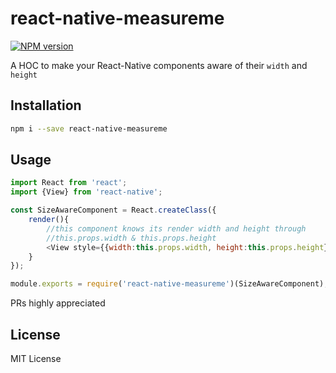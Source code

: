 # react-native-measureme
[![NPM version](https://badge.fury.io/js/react-native-measureme.svg)](http://badge.fury.io/js/react-native-measureme)

A HOC to make your React-Native components aware of their `width` and `height`

## Installation
```sh
npm i --save react-native-measureme
```

## Usage
```javascript
import React from 'react';
import {View} from 'react-native';

const SizeAwareComponent = React.createClass({
    render(){
        //this component knows its render width and height through
        //this.props.width & this.props.height
        <View style={{width:this.props.width, height:this.props.height}} />
    }
});

module.exports = require('react-native-measureme')(SizeAwareComponent);
```

PRs highly appreciated

License
----
MIT License
